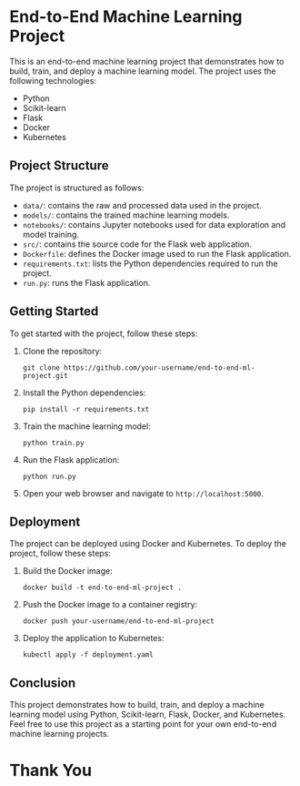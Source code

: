 # End-to-End Machine Learning Project

This is an end-to-end machine learning project that demonstrates how to build, train, and deploy a machine learning model. The project uses the following technologies:

- Python
- Scikit-learn
- Flask
- Docker
- Kubernetes

## Project Structure

The project is structured as follows:

- `data/`: contains the raw and processed data used in the project.
- `models/`: contains the trained machine learning models.
- `notebooks/`: contains Jupyter notebooks used for data exploration and model training.
- `src/`: contains the source code for the Flask web application.
- `Dockerfile`: defines the Docker image used to run the Flask application.
- `requirements.txt`: lists the Python dependencies required to run the project.
- `run.py`: runs the Flask application.

## Getting Started

To get started with the project, follow these steps:

1. Clone the repository:

    ```
    git clone https://github.com/your-username/end-to-end-ml-project.git
    ```

2. Install the Python dependencies:

    ```
    pip install -r requirements.txt
    ```

3. Train the machine learning model:

    ```
    python train.py
    ```

4. Run the Flask application:

    ```
    python run.py
    ```

5. Open your web browser and navigate to `http://localhost:5000`.

## Deployment

The project can be deployed using Docker and Kubernetes. To deploy the project, follow these steps:

1. Build the Docker image:

    ```
    docker build -t end-to-end-ml-project .
    ```

2. Push the Docker image to a container registry:

    ```
    docker push your-username/end-to-end-ml-project
    ```

3. Deploy the application to Kubernetes:

    ```
    kubectl apply -f deployment.yaml
    ```

## Conclusion

This project demonstrates how to build, train, and deploy a machine learning model using Python, Scikit-learn, Flask, Docker, and Kubernetes. Feel free to use this project as a starting point for your own end-to-end machine learning projects.

# Thank You